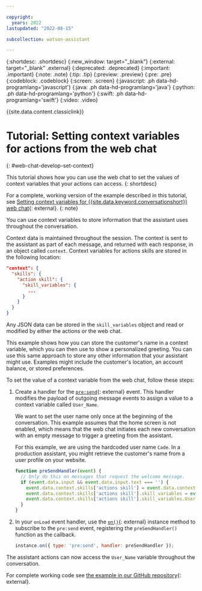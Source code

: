 ```yaml
---

copyright:
  years: 2022
lastupdated: "2022-08-15"

subcollection: watson-assistant

---
```


{:shortdesc: .shortdesc}
{:new_window: target="_blank"}
{:external: target="_blank" .external}
{:deprecated: .deprecated}
{:important: .important}
{:note: .note}
{:tip: .tip}
{:preview: .preview}
{:pre: .pre}
{:codeblock: .codeblock}
{:screen: .screen}
{:javascript: .ph data-hd-programlang='javascript'}
{:java: .ph data-hd-programlang='java'}
{:python: .ph data-hd-programlang='python'}
{:swift: .ph data-hd-programlang='swift'}
{:video: .video}

{{site.data.content.classiclink}}

# Tutorial: Setting context variables for actions from the web chat
{: #web-chat-develop-set-context}

This tutorial shows how you can use the web chat to set the values of context variables that your actions can access.
{: shortdesc}

For a complete, working version of the example described in this tutorial, see [Setting context variables for {{site.data.keyword.conversationshort}} web chat](https://github.com/watson-developer-cloud/assistant-toolkit/tree/master/integrations/webchat/examples/set-context){: external}.
{: note}

You can use context variables to store information that the assistant uses throughout the conversation.

Context data is maintained throughout the session. The context is sent to the assistant as part of each message, and returned with each response, in an object called `context`. Context variables for actions skills are stored in the following location:

```json
"context": {
  "skills": {
    "action skill": {
      "skill_variables": {
        ...
      }
    }
  }
}
```

Any JSON data can be stored in the `skill_variables` object and read or modified by either the actions or the web chat.

This example shows how you can store the customer's name in a context variable, which you can then use to show a personalized greeting. You can use this same approach to store any other information that your assistant might use. Examples might include the customer's location, an account balance, or stored preferences.

To set the value of a context variable from the web chat, follow these steps:

1. Create a handler for the [`pre:send`](https://web-chat.global.assistant.watson.cloud.ibm.com/docs.html?to=api-events#presend){: external} event. This handler modifies the payload of outgoing message events to assign a value to a context variable called `User_Name`.

    We want to set the user name only once at the beginning of the conversation. This example assumes that the home screen is not enabled, which means that the web chat initiates each new conversation with an empty message to trigger a greeting from the assistant.

    For this example, we are using the hardcoded user name `Cade`. In a production assistant, you might retrieve the customer's name from a user profile on your website.

    ```javascript
    function preSendHandler(event) {
      // Only do this on messages that request the welcome message.
      if (event.data.input && event.data.input.text === '') {
        event.data.context.skills['actions skill'] = event.data.context.skills['actions skill'] || {};
        event.data.context.skills['actions skill'].skill_variables = event.data.context.skills['actions skill'].skill_variables || {};
        event.data.context.skills['actions skill'].skill_variables.User_Name = 'Cade';
      }
    }
    ```

1. In your `onLoad` event handler, use the [`on()`](https://web-chat.global.assistant.watson.cloud.ibm.com/docs.html?to=api-instance-methods#on){: external} instance method to subscribe to the `pre:send` event, registering the `preSendHandler()` function as the callback.

    ```javascript
    instance.on({ type: 'pre:send', handler: preSendHandler });
    ```

The assistant actions can now access the `User_Name` variable throughout the conversation.

For complete working code see [the example in our GitHub repository](https://github.com/watson-developer-cloud/assistant-toolkit/tree/master/integrations/webchat/examples/set-context){: external}.

